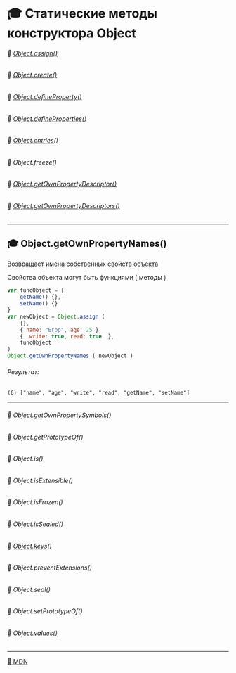 # :mortar_board: Статические методы конструктора  Object
###### :radio_button: <a href="Object.assign">Object.assign()</a>
###### :radio_button: <a href="Object.create">Object.create()</a>
###### :radio_button: <a href="Object.defineProperty">Object.defineProperty()</a>
###### :radio_button: <a href="Object.defineProperties">Object.defineProperties()</a>
###### :radio_button: <a href="Object.entries">Object.entries()</a>
###### :radio_button: Object.freeze()
###### :radio_button: <a href="Object.getOwnPropertyDescriptor">Object.getOwnPropertyDescriptor()</a>
###### :radio_button: <a href="Object.getOwnPropertyDescriptors">Object.getOwnPropertyDescriptors()</a>
***
## :mortar_board: Object.getOwnPropertyNames()
Возвращает имена собственных свойств объекта

Свойства объекта могут быть функциями ( методы )
```javascript
var funcObject = {
    getName() {},
    setName() {}
}
var newObject = Object.assign (
    {},
    { name: "Егор", age: 25 },
    {  write: true, read: true  },
    funcObject
)
Object.getOwnPropertyNames ( newObject )
```
###### Результат:
```console
(6) ["name", "age", "write", "read", "getName", "setName"]
```
***
###### :radio_button: Object.getOwnPropertySymbols()
###### :radio_button: Object.getPrototypeOf()
###### :radio_button: Object.is()
###### :radio_button: Object.isExtensible()
###### :radio_button: Object.isFrozen()
###### :radio_button: Object.isSealed()
###### :radio_button: <a href="Object.keys">Object.keys()</a>
###### :radio_button: Object.preventExtensions()
###### :radio_button: Object.seal()
###### :radio_button: Object.setPrototypeOf()
###### :radio_button: <a href="Object.values">Object.values()</a>
***
[:link: MDN](https://developer.mozilla.org/en-US/docs/Web/JavaScript/Reference/Global_Objects/Object)
